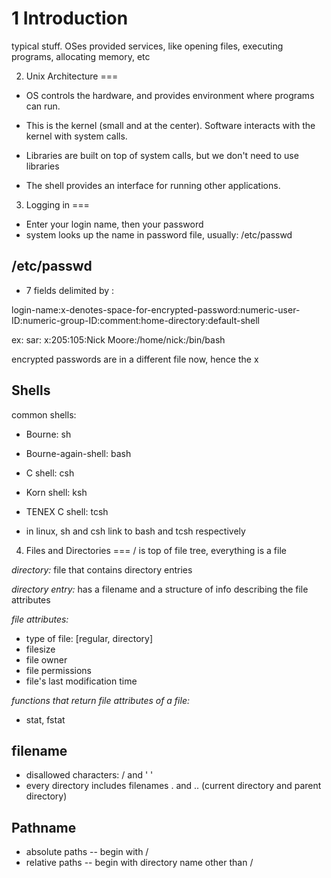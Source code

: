 1 Introduction
===
typical stuff.  OSes provided services, like opening files, executing programs, allocating memory, etc

2. Unix Architecture
===
- OS controls the hardware, and provides environment where programs can run.
- This is the kernel (small and at the center). Software interacts with the kernel with system calls.  
- Libraries are built on top of system calls, but we don't need to use libraries

- The shell provides an interface for running other applications.

3. Logging in
===
- Enter your login name, then your password
- system looks up the name in password file, usually: /etc/passwd

/etc/passwd
---
- 7 fields delimited by :

login-name:x-denotes-space-for-encrypted-password:numeric-user-ID:numeric-group-ID:comment:home-directory:default-shell

ex: sar: x:205:105:Nick Moore:/home/nick:/bin/bash

encrypted passwords are in a different file now, hence the x

Shells
---
common shells:
- Bourne:               sh
- Bourne-again-shell:   bash
- C shell:              csh
- Korn shell:           ksh
- TENEX C shell:        tcsh
  
- in linux, sh and csh link to bash and tcsh respectively
  
4. Files and Directories
===
/ is top of file tree, everything is a file

*directory:*
    file that contains directory entries
    
*directory entry:*
    has a filename and a structure of info describing the file attributes
    
*file attributes:*
- type of file: [regular, directory]
- filesize
- file owner
- file permissions
- file's last modification time
    
*functions that return file attributes of a file:*
- stat, fstat
    
filename
---
- disallowed characters: / and ' '
- every directory includes filenames . and .. (current directory and parent directory)

Pathname
---
- absolute paths -- begin with /
- relative paths -- begin with directory name other than /

